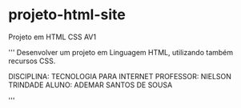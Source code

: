 # projeto-html-site
Projeto em HTML CSS AV1

'''
Desenvolver um projeto em Linguagem HTML, utilizando também recursos CSS.

DISCIPLINA: TECNOLOGIA PARA INTERNET
PROFESSOR: NIELSON TRINDADE
ALUNO: ADEMAR SANTOS DE SOUSA

'''
